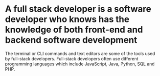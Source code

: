 # A full stack developer is a software developer who knows has the knowledge of both front-end and backend software development

The terminal or CLI commands and text editors are some of the tools used by full-stack developers.
Full-stack developers often use different programming languages which include JavaScript, Java, Python, SQL and PHP.
